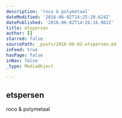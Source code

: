 ```yaml
---
description: 'roco & polymetaal'
dateModified: '2016-06-02T14:25:20.624Z'
datePublished: '2016-06-02T14:26:16.962Z'
title: etspersen
author: []
starred: false
sourcePath: _posts/2016-06-02-etspersen.md
inFeed: true
hasPage: false
inNav: false
_type: MediaObject

---
```

<article style=""><h1>etspersen</h1><p>roco &amp; polymetaal</p></article>